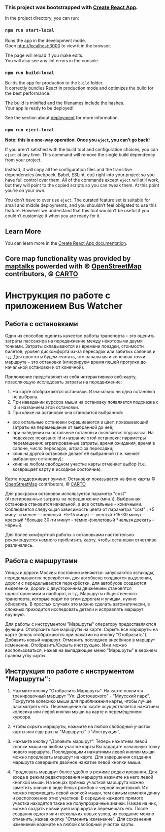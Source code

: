 ### This project was bootstrapped with [Create React App](https://github.com/facebook/create-react-app).

In the project directory, you can run:

### `npm run start-local`

Runs the app in the development mode.\
Open [http://localhost:3000](http://localhost:3000) to view it in the browser.

The page will reload if you make edits.\
You will also see any lint errors in the console.

### `npm run build-local`

Builds the app for production to the `build` folder.\
It correctly bundles React in production mode and optimizes the build for the best performance.

The build is minified and the filenames include the hashes.\
Your app is ready to be deployed!

See the section about [deployment](https://facebook.github.io/create-react-app/docs/deployment) for more information.

### `npm run eject-local`

**Note: this is a one-way operation. Once you `eject`, you can’t go back!**

If you aren’t satisfied with the build tool and configuration choices, you can `eject` at any time. This command will remove the single build dependency from your project.

Instead, it will copy all the configuration files and the transitive dependencies (webpack, Babel, ESLint, etc) right into your project so you have full control over them. All of the commands except `eject` will still work, but they will point to the copied scripts so you can tweak them. At this point you’re on your own.

You don’t have to ever use `eject`. The curated feature set is suitable for small and middle deployments, and you shouldn’t feel obligated to use this feature. However we understand that this tool wouldn’t be useful if you couldn’t customize it when you are ready for it.

## Learn More

You can learn more in the [Create React App documentation](https://facebook.github.io/create-react-app/docs/getting-started).

## Core map functionality was provided by <a href="http://maptalks.org">maptalks</a> powerded with &copy; <a href="http://osm.org">OpenStreetMap</a> contributors, &copy; <a href="https://carto.com/">CARTO</a>

# Инструкция по работе с приложением Bus Watcher
## Работа с остановками

Один из способов оценить качество работы транспорта – это оценить затраты пассажира на передвижение между некоторыми двумя точками. 
Затраты складываются из времени поездки, стоимости билетов, уровня дискомфорта из-за пересадок или забитых салонов и т.д.
Для простоты будем считать, что начальная и конечная точки маршрута – это остановки (игнорируем время пешей прогулки до начальной остановки и от конечной).

Приложение представляет из себя интерактивную веб-карту, позволяющую исследовать затраты на передвижение:

1. На карте отображаются остановки. Изначально ни одна остановка не выбрана.
2. При наведении курсора мыши на остановку появляется подсказка с id и 
названием этой остановки.
3. При клике на остановке она становится выбранной:
* все остальные остановки окрашиваются в цвет, показывающий затраты на перемещение от выбранной до неё;
* при наведении на остальные остановки появляется подсказка. На 
подсказке показано: id и название этой остановки; параметры перемещения: агрегированные затраты, время ожидания, время в салоне, 
число пересадок, штраф за пересадки;
* клик на другой остановке делает её выбранной (т.е. меняет выбранную остановку);
* клик на любом свободном участке карты отменяет выбор (т.е. возвращает карту в исходное состояние).

Карта поддерживает зуминг. Остановки показыватся на фоне карты &copy; <a href="http://osm.org">OpenStreetMap</a> contributors, &copy; <a href="https://carto.com/">CARTO</a>

Для раскраски остановок используется параметр "cost" (Агрегированные затраты на передвижение (мин.)).
Выбранная остановка становится начальной, а  все остальные - конечными.
Соблюдается следующая зависимость цвета от параметра "cost" : 
*5 минут и менее — зеленый.
*5-15 минут — желтый
*15-30 минут - красный
*больше 30-ти минут - тёмно-фиолетовый
*нельзя доехать - чёрный.

Для более комфортной работы с остановками настоятельно рекомендуется немного приблизить карту, чтобы остановки отчетливо различались.

## Работа с маршрутами

Улицы и дороги Москвы постоянно меняются: запускаются эстакады,
переделываются перекрёстки, для автобусов создаются выделенки, дороги с
переделываются перекрёстки, для автобусов создаются выделенки, дороги с
двусторонним движением становятся односторонними и наоборот, и т.д. Маршруты общественного транспорта, которые ходят по этим дорогам и улицам, нужно обновлять. В простых случаях это можно сделать автоматически, в сложных
приходится исследовать детали и исправлять маршрут вручную.

Для работы с инструментом "Маршруты" оператору предоставляются функции:
Отобразить все маршруты на карте.
Скрыть все маршруты на карте (вновь отображаются при нажатии на кнопку "Отобразить").
Добавить новый маршрут.
Отменить последнее внесённое в маршрут изменение.
Отобразить/Скрыть инструкцию.
Ими можно воспользоваться, нажав на выпадающее меню "Маршруты" в верхнем правом углу карты.

## Инструкция по работе с инструментом "Маршруты":
1. Нажмите кнопку "Отобразить Маршруты".
На карте появится тренировочный маршрут "Ул. Достоевского" - "Миусский парк".
Покрутите колесико мыши для приближения карты, чтобы лучше рассмотреть его.
Перемещение по карте осуществляется нажатием колесика или левой кнопки мыши на карте и перемещением курсора.

2. Чтобы скрыть маршруты, нажмите на любой свободный участок карты или еще раз на "Маршруты"->"Инструкция",

3. Нажмите кнопку "Добавить маршрут".
Теперь нажатием левой кнопки мыши на любом участке карты Вы зададите начальную точку нового маршрута.
Последующими нажатиями левой кнопки мыши можно продлевать маршрут на карте.
Для завершения создания маршрута совершите двойное нажатие левой кнопки мыши.

4. Продлевать маршрут более удобно в режиме редактирования.
Для входа в режим редактирования маршрута нажмите на него левой кнопкой мыши.
На концах прямых участков маршрута можно заметить значки в виде белых ромбов с черной окантовкой.
Их можно перемещать левой кнопкой мыши, тем самым изменяя длину и расположение этих участков.
В середине каждого прямого участка находятся такие же полупрозрачные значки.
Нажав на них, можно создать новый узел маршрута и перемещать его.
После создания одного или нескольких новых узлов, их создание можно отменить, нажав кнопку "Отменить изменение".
Для сохранения изменений нажмите на любой свободный участок карты.
